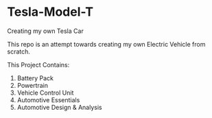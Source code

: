 # Tesla-Model-T
Creating my own Tesla Car

This repo is an attempt towards creating my own Electric Vehicle from scratch.

This Project Contains:

1. Battery Pack
2. Powertrain
3. Vehicle Control Unit
4. Automotive Essentials
5. Automotive Design & Analysis
